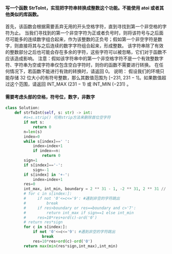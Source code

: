 #### 写一个函数 StrToInt，实现把字符串转换成整数这个功能。不能使用 atoi 或者其他类似的库函数。

首先，该函数会根据需要丢弃无用的开头空格字符，直到寻找到第一个非空格的字符为止。
当我们寻找到的第一个非空字符为正或者负号时，则将该符号与之后面尽可能多的连续数字组合起来，作为该整数的正负号；假如第一个非空字符是数字，则直接将其与之后连续的数字字符组合起来，形成整数。
该字符串除了有效的整数部分之后也可能会存在多余的字符，这些字符可以被忽略，它们对于函数不应该造成影响。
注意：假如该字符串中的第一个非空格字符不是一个有效整数字符、字符串为空或字符串仅包含空白字符时，则你的函数不需要进行转换。
在任何情况下，若函数不能进行有效的转换时，请返回 0。
说明：
假设我们的环境只能存储 32 位大小的有符号整数，那么其数值范围为 [−231,  231 − 1]。如果数值超过这个范围，请返回  INT_MAX (231 − 1) 或 INT_MIN (−231) 。

####  需要考虑头部的空格，符号位，数字，非数字
```python
class Solution:
    def strToInt(self, s: str) -> int:
        #s=s.strip() 可用strip方法来删除首位空字符
        if not s:
            return 0
        n=len(s)
        index=0
        while s[index]==' ':
            index=index+1
            if index==n:
                return 0
        sign=1
        if s[index]=='-':
            sign=-1
        if s[index] in '+-':
            index=index+1
        res=0
        int_max, int_min, boundary = 2 ** 31 - 1, -2 ** 31, 2 ** 31 // 10
        # for c in s[index:]:
        #     if not '0'<=c<='9': #遇到非空的字符跳出
        #         break
        #     if res>boundary or res==boundary and c>'7':
        #         return int_max if sign==1 else int_min
        #     res=10*res+ord(c)-ord('0')
        # return res*sign
        for c in s[index:]:
            if not '0'<=c<='9': #遇到非空的字符跳出
                break
            res=10*res+ord(c)-ord('0')
        return max(min(res*sign,int_max),int_min)
```
